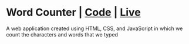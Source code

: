 # Word Counter | [Code](https://github.com/arunkanaujia23/Web_Projects/tree/Word_Counter) | [Live](https://heroic-sundae-e65f73.netlify.app/)
A web application created using HTML, CSS, and JavaScript in which we count the characters and words that we typed